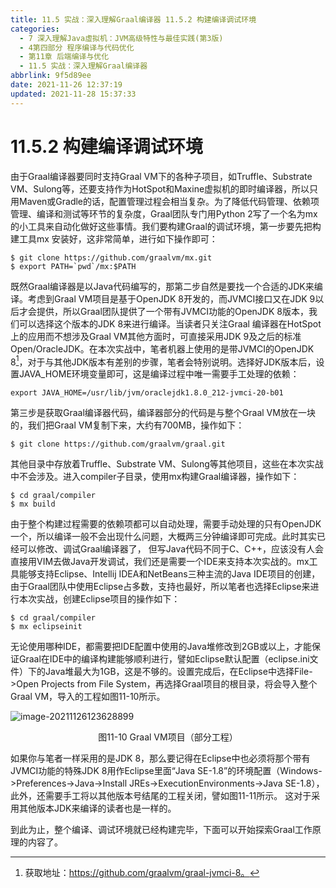 ```yaml
---
title: 11.5 实战：深入理解Graal编译器 11.5.2 构建编译调试环境
categories: 
  - 7 深入理解Java虛拟机：JVM高级特性与最佳实践(第3版)
  - 4第四部分 程序编译与代码优化
  - 第11章 后端编译与优化
  - 11.5 实战：深入理解Graal编译器
abbrlink: 9f5d89ee
date: 2021-11-26 12:37:19
updated: 2021-11-28 15:37:33
---
```

# 11.5.2 构建编译调试环境
由于Graal编译器要同时支持Graal VM下的各种子项目，如Truffle、Substrate VM、Sulong等，还要支持作为HotSpot和Maxine虚拟机的即时编译器，所以只用Maven或Gradle的话，配置管理过程会相当复杂。为了降低代码管理、依赖项管理、编译和测试等环节的复杂度，Graal团队专门用Python 2写了一个名为mx的小工具来自动化做好这些事情。我们要构建Graal的调试环境，第一步要先把构建工具mx 安装好，这非常简单，进行如下操作即可：

```
$ git clone https://github.com/graalvm/mx.git 
$ export PATH=`pwd`/mx:$PATH
```
既然Graal编译器是以Java代码编写的，那第二步自然是要找一个合适的JDK来编译。考虑到Graal VM项目是基于OpenJDK 8开发的，而JVMCI接口又在JDK 9以后才会提供，所以Graal团队提供了一个带有JVMCI功能的OpenJDK 8版本，我们可以选择这个版本的JDK 8来进行编译。当读者只关注Graal 编译器在HotSpot上的应用而不想涉及Graal VM其他方面时，可直接采用JDK 9及之后的标准Open/OracleJDK。在本次实战中，笔者机器上使用的是带JVMCI的OpenJDK 8[^1]，对于与其他JDK版本有差别的步骤，笔者会特别说明。选择好JDK版本后，设置JAVA_HOME环境变量即可，这是编译过程中唯一需要手工处理的依赖：

```
export JAVA_HOME=/usr/lib/jvm/oraclejdk1.8.0_212-jvmci-20-b01
```

第三步是获取Graal编译器代码，编译器部分的代码是与整个Graal VM放在一块的，我们把Graal VM复制下来，大约有700MB，操作如下：

```
$ git clone https://github.com/graalvm/graal.git
```

其他目录中存放着Truffle、Substrate VM、Sulong等其他项目，这些在本次实战中不会涉及。进入compiler子目录，使用mx构建Graal编译器，操作如下：

```
$ cd graal/compiler 
$ mx build
```
由于整个构建过程需要的依赖项都可以自动处理，需要手动处理的只有OpenJDK一个，所以编译一般不会出现什么问题，大概两三分钟编译即可完成。此时其实已经可以修改、调试Graal编译器了， 但写Java代码不同于C、C++，应该没有人会直接用VIM去做Java开发调试，我们还是需要一个IDE来支持本次实战的。mx工具能够支持Eclipse、Intellij IDEA和NetBeans三种主流的Java IDE项目的创建， 由于Graal团队中使用Eclipse占多数，支持也最好，所以笔者也选择Eclipse来进行本次实战，创建Eclipse项目的操作如下：

```
$ cd graal/compiler 
$ mx eclipseinit
```
无论使用哪种IDE，都需要把IDE配置中使用的Java堆修改到2GB或以上，才能保证Graal在IDE中的编译构建能够顺利进行，譬如Eclipse默认配置（eclipse.ini文件）下的Java堆最大为1GB，这是不够的。设置完成后，在Eclipse中选择File->Open Projects from File System，再选择Graal项目的根目录，将会导入整个Graal VM，导入的工程如图11-10所示。

![image-20211126123628899](https://gitee.com/XiaoLan223/images/raw/master/Blog/Sum/20211126123629.png)

<center>图11-10 Graal VM项目（部分工程）</center>

如果你与笔者一样采用的是JDK 8，那么要记得在Eclipse中也必须将那个带有JVMCI功能的特殊JDK 8用作Eclipse里面“Java SE-1.8”的环境配置（Windows->Preferences->Java->Install JREs->ExecutionEnvironments->Java SE-1.8），此外，还需要手工将以其他版本号结尾的工程关闭，譬如图11-11所示。 这对于采用其他版本JDK来编译的读者也是一样的。

到此为止，整个编译、调试环境就已经构建完毕，下面可以开始探索Graal工作原理的内容了。

[^1]: 获取地址：https://github.com/graalvm/graal-jvmci-8。
